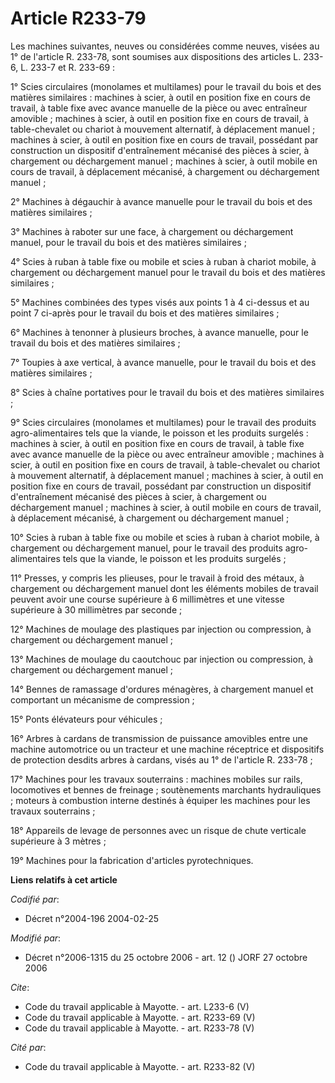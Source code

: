 # Article R233-79

Les machines suivantes, neuves ou considérées comme neuves, visées au 1° de l'article R. 233-78, sont soumises aux
dispositions des articles L. 233-6, L. 233-7 et R. 233-69 : 

1° Scies circulaires (monolames et multilames) pour le travail du bois et des matières similaires : machines à scier, à outil
en position fixe en cours de travail, à table fixe avec avance manuelle de la pièce ou avec entraîneur amovible ; machines à
scier, à outil en position fixe en cours de travail, à table-chevalet ou chariot à mouvement alternatif, à déplacement
manuel ; machines à scier, à outil en position fixe en cours de travail, possédant par construction un dispositif
d'entraînement mécanisé des pièces à scier, à chargement ou déchargement manuel ; machines à scier, à outil mobile en cours
de travail, à déplacement mécanisé, à chargement ou déchargement manuel ; 

2° Machines à dégauchir à avance manuelle pour le travail du bois et des matières similaires ; 

3° Machines à raboter sur une face, à chargement ou déchargement manuel, pour le travail du bois et des matières
similaires ; 

4° Scies à ruban à table fixe ou mobile et scies à ruban à chariot mobile, à chargement ou déchargement manuel pour le
travail du bois et des matières similaires ; 

5° Machines combinées des types visés aux points 1 à 4 ci-dessus et au point 7 ci-après pour le travail du bois et des
matières similaires ; 

6° Machines à tenonner à plusieurs broches, à avance manuelle, pour le travail du bois et des matières similaires ; 

7° Toupies à axe vertical, à avance manuelle, pour le travail du bois et des matières similaires ; 

8° Scies à chaîne portatives pour le travail du bois et des matières similaires ; 

9° Scies circulaires (monolames et multilames) pour le travail des produits agro-alimentaires tels que la viande, le poisson
et les produits surgelés : machines à scier, à outil en position fixe en cours de travail, à table fixe avec avance manuelle
de la pièce ou avec entraîneur amovible ; machines à scier, à outil en position fixe en cours de travail, à table-chevalet ou
chariot à mouvement alternatif, à déplacement manuel ; machines à scier, à outil en position fixe en cours de travail,
possédant par construction un dispositif d'entraînement mécanisé des pièces à scier, à chargement ou déchargement manuel ;
machines à scier, à outil mobile en cours de travail, à déplacement mécanisé, à chargement ou déchargement manuel ; 

10° Scies à ruban à table fixe ou mobile et scies à ruban à chariot mobile, à chargement ou déchargement manuel, pour le
travail des produits agro-alimentaires tels que la viande, le poisson et les produits surgelés ; 

11° Presses, y compris les plieuses, pour le travail à froid des métaux, à chargement ou déchargement manuel dont les
éléments mobiles de travail peuvent avoir une course supérieure à 6 millimètres et une vitesse supérieure à 30 millimètres
par seconde ; 

12° Machines de moulage des plastiques par injection ou compression, à chargement ou déchargement manuel ; 

13° Machines de moulage du caoutchouc par injection ou compression, à chargement ou déchargement manuel ; 

14° Bennes de ramassage d'ordures ménagères, à chargement manuel et comportant un mécanisme de compression ; 

15° Ponts élévateurs pour véhicules ; 

16° Arbres à cardans de transmission de puissance amovibles entre une machine automotrice ou un tracteur et une machine
réceptrice et dispositifs de protection desdits arbres à cardans, visés au 1° de l'article R. 233-78 ; 

17° Machines pour les travaux souterrains : machines mobiles sur rails, locomotives et bennes de freinage ; soutènements
marchants hydrauliques ; moteurs à combustion interne destinés à équiper les machines pour les travaux souterrains ; 

18° Appareils de levage de personnes avec un risque de chute verticale supérieure à 3 mètres ; 

19° Machines pour la fabrication d'articles pyrotechniques.

**Liens relatifs à cet article**

_Codifié par_:

  - Décret n°2004-196 2004-02-25

_Modifié par_:

  - Décret n°2006-1315 du 25 octobre 2006 - art. 12 () JORF 27 octobre 2006

_Cite_:

  - Code du travail applicable à Mayotte. - art. L233-6 (V)
  - Code du travail applicable à Mayotte. - art. R233-69 (V)
  - Code du travail applicable à Mayotte. - art. R233-78 (V)

_Cité par_:

  - Code du travail applicable à Mayotte. - art. R233-82 (V)
